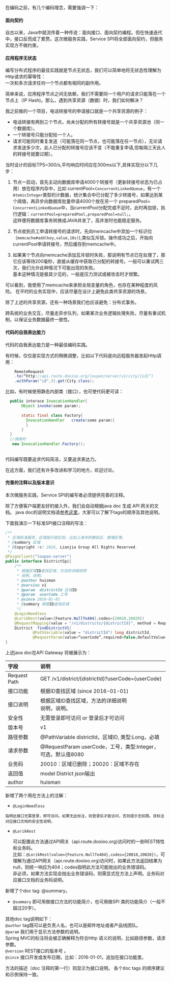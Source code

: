 <!-- toc -->
在编码之前，有几个编码理念，需要强调一下：

#### 面向契约  
自古以来，Java中就流传着一种传说：面向接口、面向契约编程。但在快速迭代中，接口反而成了累赘。这次微服务实践，Service SPI将全部面向契约，但服务实现方不做约束。

#### 应用程序无状态  
编写分布式程序的最佳实践就是节点无状态，我们可以简单地将无状态性理解为Http请求的幂等性：  
一次和多次请求任何一个节点都有相同的副作用。  
  
简单来说，应用程序节点之间无依赖，我们不需要同一个用户的请求只能落在一个节点上（IP Hash)。那么，遇到共享资源（数据）时，我们如何解决？    

我之前做的一个项目，电话转接号的申请接口就是一个共享资源的例子：

*  电话转接有两到三个节点，尚未分配的所有转接号就是一个共享资源池（同一个数据库）。
*  一个转接号只能分配给一个人。
*  请求可能同时重复发送（可能落在同一节点，也可能落在任一节点），无论请求发送多少次，此人已分配的转接号应该不变（不能重复申请,但每隔三天此人的转接号就要过期）。

当时设计的目标TPS=300/s,平均响应时间应在300ms以下,具体实现分以下几步：
1. 节点一启动，首先主动向数据库申请4000个转接号（更新转接号状态为已占用）放在程序内存中，比如 currentPool=`ConcurrentLinkedQueue`，有一个`AtomicInteger`类型的计数器，统计集合中已分配了多少转接号，如果达到某个阈值，再异步向数据库批量申请4000个放在另一个 preparedPool=` ConcurrentLinkedQueue`中，当currentPool分配完或不足时，此时再加锁，执行逻辑：`currentPool=preparedPool,preparedPool=null;`。  
   这样便将数据库事务转换成JAVA并发了，高并发时也能稳定服务。  

2. 节点收到员工申请转接号的请求时，先向memcache中添加一个标识位（`memcache#add(key,value,10s)`),类似互斥锁。操作成功之后，开始向currentPool申请转接号，然后缓存到memcache中。  

3. 如果某个节点向memcache添加互斥锁时失败，那说明有节点已在处理了，那它应该等待200毫秒，直接从缓存中获取已分配的转接号。一般可以重试两三次，我们允许此种情况下可能出现的失败。  
  基本这种情况是极其少见的，一般是压力测试或被攻击时才频繁。
  
 可以看到，我使用了memcache来承担全局变量的角色，也存在某种程度的风险。
 在平时的业务实现中，应该尽量在设计上避免此类共享资源的场景。
 
除了上述的共享资源，还有一种场景我们也应该避免：分布式事务。  
  
跨系统的业务交互，尽量走异步队列，如果某次业务逻辑处理失败，尽量有重试机制，以保证业务数据最终一致性。
 
#### 代码的自我表达能力  
代码的自我表达能力是一种最佳编码实践。  
  
有时候，仅仅是实现方式的稍微调整，比如以下代码是向远程服务器发起Http调用：
 
``` java
	RemoteRequest  
	.to(“http://api.route.dooioo.org/loupan/server/v1/city/{id}”)
    .withParam("id",3).get(City.class);
```
比如，有时候使用静态内部类（接口），也可使代码更可读：

```java
  public interace InvocationHandler{
       Object invoke(some param);
       
       static final class Factory{
         InvocationHandler   create(some param){
         }
       }
  }
  //调用时
   new InvocationHandler.Factory();
  
```
代码编写既要追求代码简洁，又要追求表达力。

在这方面，我们还有许多改进和学习的地方，欢迎讨论。

#### 完善的注释以及版本意识  
本次微服务实践，Service SPI的编写者必须提供完善的注释。  

除了方便客户端更友好的接入外，我们会自动根据java doc 生成 API 网关的文档。
java doc的说明文档请[参考这里](http://www.oracle.com/technetwork/java/javase/documentation/index-137868.html#tag)，大家可以了解下tags的顺序及其他说明。

下面我演示一下标准SPI接口注释的写法：
``` java
/**
 * 区域标准服务，区域指行政区划，比如上海市的静安区、黄埔区等。
 * @summary 区域
 * @Copyright (c) 2016, Lianjia Group All Rights Reserved.
 */
@FeignClient("loupan-server")
public interface DistrictSpi{
	/**
	 * 根据区域ID查找区域，方法的详细说明
	 * 说明，说明。
	 * @author huisman
	 * @version v1
	 * @param  districtId 区域ID
	 * @param  userCode 工号
	 * @since 2016-01-01
	 * @summary 根据ID查找区域 
	 */
	@LoginNeedless
	@LorikRest(value={Feature.NullTo404},codes={20010,20020})
	@RequestMapping(value = "/v1/districts/{districtId}", method = RequestMethod.GET)
	District  findDistrictV1(
	        @PathVariable(value = "districtId") long districtId,          
	        @RequestParam(value=“userCode”,required=false,defaultValue=“8080”)  Integer userCode);
}

```

上述java doc在API Gateway 将被展示为：

|  字段  | 说明|
| :------------ | :-----------| 
| Request Path  | GET /v1/district/{districtId}?userCode={userCode}  |
| 接口功能  | 根据ID查找区域 (since 2016-01-01)         |
| 接口说明  | 根据区域ID查找区域，方法的详细说明<br>说明，说明。      |
| 安全性  | 无需登录即可访问 or 登录后才可访问|
| 版本号  | v1          |
| 路径参数 | @PathVariable districtId，区域ID, 类型:Long，必填       |
| 请求参数 | @RequestParam userCode，工号，类型:Integer，可选，默认值8080      |
| 业务码|20010：区域已删除；20020：区域不存在   |
| 返回值| model District json输出 |
| author|huisman|

新增了两个用在方法上的注解：

*    ```@LoginNeedless```   

	指明此接口无需登录，即可访问。如果无此标注，则登录后才能访问，否则提示无权限。该标注对应接口文档的安全性说明。  

*   ```@LorikRest```     

	可以配置此方法通过API网关（api.route.dooioo.org)访问时的一些REST特性和业务码。  
比如：```@LorikRest(value={Feature.NullTo404},codes={20010,20020})```，可理解为通过API网关（api.route.dooioo.org)访问时，如果此方法返回结果为null，则统一响应为404；codes指明此方法可能抛出的业务错误码。  
非必须，如果方法实现会抛出业务错误码，则需显式在方法上声明。业务码对应接口文档的业务码说明。

新增了个doc tag: @summary。

*  ```@summary``` 即可用做接口方法的功能简介，也可用做SPI 类的功能简介（一般不超过20字）。


其他doc tag说明如下：<br>
```@author``` tag既可以是负责人名，也可以是邮件地址或者产品线团队。<br>
```@param``` 我们用于显示方法参数的说明。<br>
Spring MVC的标注将会被正确解释为符合Http 语义的说明，比如路径参数，请求参数。<br>
```@version``` REST接口的版本号 。<br>
```@since``` 接口开发或发布日期，比如：2016-01-01，追加在接口功能里。<br>

方法的描述（doc 注释的第一行）则显示为接口说明。
各个doc tags 的顺序建议和示例保持一致。


 
 
       